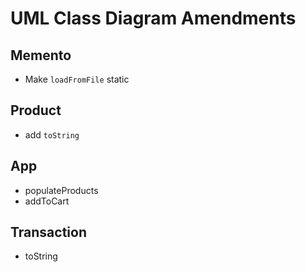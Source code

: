 # UML Class Diagram Amendments

## Memento
- Make `loadFromFile` static

## Product
- add `toString`

## App
- populateProducts
- addToCart

## Transaction
- toString